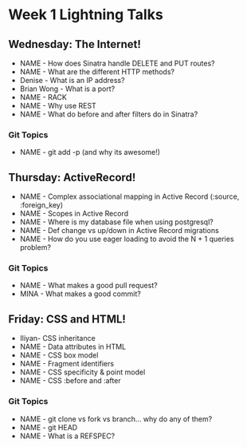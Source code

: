 # Week 1 Lightning Talks

## Wednesday: The Internet!

- NAME - How does Sinatra handle DELETE and PUT routes?
- NAME - What are the different HTTP methods?
- Denise - What is an IP address?
- Brian Wong - What is a port?
- NAME - RACK
- NAME - Why use REST
- NAME - What do before and after filters do in Sinatra?

### Git Topics
- NAME - git add -p (and why its awesome!)

## Thursday: ActiveRecord!

- NAME - Complex associational mapping in Active Record (:source, :foreign_key)
- NAME - Scopes in Active Record
- NAME - Where is my database file when using postgresql?
- NAME - Def change vs up/down in Active Record migrations
- NAME - How do you use eager loading to avoid the N + 1 queries problem?

### Git Topics
- NAME - What makes a good pull request?
- MINA - What makes a good commit?

## Friday: CSS and HTML!

- Iliyan- CSS inheritance
- NAME - Data attributes in HTML
- NAME - CSS box model
- NAME - Fragment identifiers
- NAME - CSS specificity & point model
- NAME - CSS :before and :after

### Git Topics
- NAME - git clone vs fork vs branch… why do any of them?
- NAME - git HEAD
- NAME - What is a REFSPEC?
